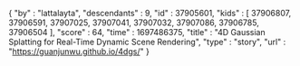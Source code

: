 {
  "by" : "lattalayta",
  "descendants" : 9,
  "id" : 37905601,
  "kids" : [ 37906807, 37906591, 37907025, 37907041, 37907032, 37907086, 37906785, 37906504 ],
  "score" : 64,
  "time" : 1697486375,
  "title" : "4D Gaussian Splatting for Real-Time Dynamic Scene Rendering",
  "type" : "story",
  "url" : "https://guanjunwu.github.io/4dgs/"
}
